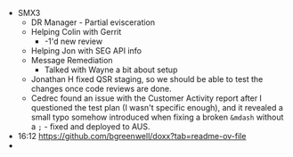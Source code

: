 - SMX3
	- DR Manager - Partial evisceration
	- Helping Colin with Gerrit
		- -1'd new review
	- Helping Jon with SEG API info
	- Message Remediation
		- Talked with Wayne a bit about setup
	- Jonathan H fixed QSR staging, so we should be able to test the changes once code reviews are done.
	- Cedrec found an issue with the Customer Activity report after I questioned the test plan (I wasn't specific enough), and it revealed a small typo somehow introduced when fixing a broken `&mdash` without a `;` - fixed and deployed to AUS.
- 16:12 https://github.com/bgreenwell/doxx?tab=readme-ov-file
-